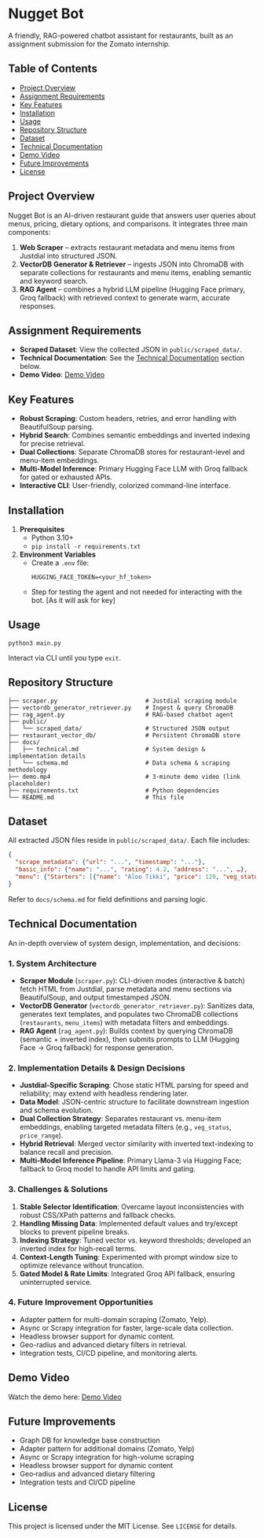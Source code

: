 # Nugget Bot

A friendly, RAG-powered chatbot assistant for restaurants, built as an assignment submission for the Zomato internship.

## Table of Contents
- [Project Overview](#project-overview)
- [Assignment Requirements](#assignment-requirements)
- [Key Features](#key-features)
- [Installation](#installation)
- [Usage](#usage)
- [Repository Structure](#repository-structure)
- [Dataset](#dataset)
- [Technical Documentation](#technical-documentation)
- [Demo Video](#demo-video)
- [Future Improvements](#future-improvements)
- [License](#license)

## Project Overview
Nugget Bot is an AI-driven restaurant guide that answers user queries about menus, pricing, dietary options, and comparisons. It integrates three main components:

1. **Web Scraper** – extracts restaurant metadata and menu items from Justdial into structured JSON.
2. **VectorDB Generator & Retriever** – ingests JSON into ChromaDB with separate collections for restaurants and menu items, enabling semantic and keyword search.
3. **RAG Agent** – combines a hybrid LLM pipeline (Hugging Face primary, Groq fallback) with retrieved context to generate warm, accurate responses.

## Assignment Requirements
- **Scraped Dataset**: View the collected JSON in `public/scraped_data/`.
- **Technical Documentation**: See the [Technical Documentation](#technical-documentation) section below.
- **Demo Video**:  [Demo Video](https://jmp.sh/fvmxcTmM)

## Key Features
- **Robust Scraping**: Custom headers, retries, and error handling with BeautifulSoup parsing.
- **Hybrid Search**: Combines semantic embeddings and inverted indexing for precise retrieval.
- **Dual Collections**: Separate ChromaDB stores for restaurant-level and menu-item embeddings.
- **Multi-Model Inference**: Primary Hugging Face LLM with Groq fallback for gated or exhausted APIs.
- **Interactive CLI**: User-friendly, colorized command-line interface.

## Installation
1. **Prerequisites**
   - Python 3.10+
   - `pip install -r requirements.txt`
2. **Environment Variables**
   - Create a `.env` file:
     ```dotenv
     HUGGING_FACE_TOKEN=<your_hf_token>
     ```
    - Step for testing the agent and not needed for interacting with the bot. [As it will ask for key]
## Usage
```
python3 main.py
```  
Interact via CLI until you type `exit`.

## Repository Structure
```
├── scraper.py                         # Justdial scraping module
├── vectordb_generator_retriever.py    # Ingest & query ChromaDB
├── rag_agent.py                       # RAG-based chatbot agent
├── public/
│   └── scraped_data/                  # Structured JSON output
├── restaurant_vector_db/              # Persistent ChromaDB store
├── docs/
│   ├── technical.md                   # System design & implementation details
│   └── schema.md                      # Data schema & scraping methodology
├── demo.mp4                           # 3‑minute demo video (link placeholder)
├── requirements.txt                   # Python dependencies
└── README.md                          # This file
```

## Dataset
All extracted JSON files reside in `public/scraped_data/`. Each file includes:
```json
{
  "scrape_metadata": {"url": "...", "timestamp": "..."},
  "basic_info": {"name": "...", "rating": 4.2, "address": "...", …},
  "menu": {"Starters": [{"name": "Aloo Tikki", "price": 120, "veg_status": "veg"}, …], …}
}
```
Refer to `docs/schema.md` for field definitions and parsing logic.

## Technical Documentation
An in-depth overview of system design, implementation, and decisions:

### 1. System Architecture
- **Scraper Module** (`scraper.py`): CLI-driven modes (interactive & batch) fetch HTML from Justdial, parse metadata and menu sections via BeautifulSoup, and output timestamped JSON.
- **VectorDB Generator** (`vectordb_generator_retriever.py`): Sanitizes data, generates text templates, and populates two ChromaDB collections (`restaurants`, `menu_items`) with metadata filters and embeddings.
- **RAG Agent** (`rag_agent.py`): Builds context by querying ChromaDB (semantic + inverted index), then submits prompts to LLM (Hugging Face → Groq fallback) for response generation.

### 2. Implementation Details & Design Decisions
- **Justdial-Specific Scraping**: Chose static HTML parsing for speed and reliability; may extend with headless rendering later.
- **Data Model**: JSON-centric structure to facilitate downstream ingestion and schema evolution.
- **Dual Collection Strategy**: Separates restaurant vs. menu-item embeddings, enabling targeted metadata filters (e.g., `veg_status`, `price_range`).
- **Hybrid Retrieval**: Merged vector similarity with inverted text-indexing to balance recall and precision.
- **Multi-Model Inference Pipeline**: Primary Llama-3 via Hugging Face; fallback to Groq model to handle API limits and gating.

### 3. Challenges & Solutions
1. **Stable Selector Identification**: Overcame layout inconsistencies with robust CSS/XPath patterns and fallback checks.
2. **Handling Missing Data**: Implemented default values and try/except blocks to prevent pipeline breaks.
3. **Indexing Strategy**: Tuned vector vs. keyword thresholds; developed an inverted index for high-recall terms.
4. **Context-Length Tuning**: Experimented with prompt window size to optimize relevance without truncation.
5. **Gated Model & Rate Limits**: Integrated Groq API fallback, ensuring uninterrupted service.

### 4. Future Improvement Opportunities
- Adapter pattern for multi-domain scraping (Zomato, Yelp).
- Async or Scrapy integration for faster, large-scale data collection.
- Headless browser support for dynamic content.
- Geo-radius and advanced dietary filters in retrieval.
- Integration tests, CI/CD pipeline, and monitoring alerts.

## Demo Video
Watch the demo here: [Demo Video](https://jmp.sh/fvmxcTmM)

## Future Improvements
- Graph DB for knowledge base construction
- Adapter pattern for additional domains (Zomato, Yelp)
- Async or Scrapy integration for high-volume scraping
- Headless browser support for dynamic content
- Geo‑radius and advanced dietary filtering
- Integration tests and CI/CD pipeline

## License
This project is licensed under the MIT License. See `LICENSE` for details.

